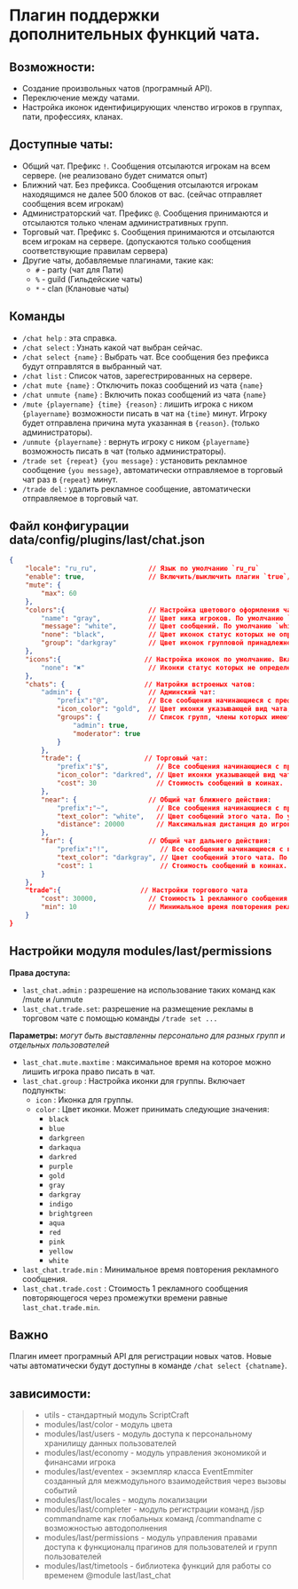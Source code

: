 <!-- TITLE: Chat -->
<!-- SUBTITLE: Описание плагина `Chat` -->

# Плагин поддержки дополнительных функций чата.

## Возможности:
- Создание произвольных чатов (програмный API).
- Переключение между чатами.
- Настройка иконок идентифицирующих членство игроков в группах, пати, профессиях, кланах.
## Доступные чаты:
- Общий чат. Префикс `!`. Сообщения отсылаются игрокам на всем сервере. (не реализовано будет сниматся опыт)
- Ближний чат. Без префикса. Сообщения отсылаются игрокам находящимся не далее 500 блоков от вас. (сейчас отправляет сообщения всем игрокам)
- Администраторский чат. Префикс `@`. Сообщения принимаются и отсылаются только членам административных групп.
- Торговый чат. Префикс `$`. Сообщения принимаются и отсылаются всем игрокам на сервере. (допускаются только сообщения соответствующие правилам сервера)
- Другие чаты, добавляемые плагинами, такие как:
  - `#` - party (чат для Пати)
  - `%` - guild (Гильдейские чаты)
  - `*` - clan (Клановые чаты)

## Команды
- `/chat help` : эта справка.
- `/chat select` : Узнать какой чат выбран сейчас.
- `/chat select {name}` :  Выбрать чат. Все сообщения без префикса будут отправлятся в выбранный чат.
- `/chat list` : Список чатов, зарегестрированных на сервере.
- `/chat mute {name}` : Отключить показ сообщений из чата `{name}`
- `/chat unmute {name}` : Включить показ сообщений из чата `{name}`
- `/mute {playername} {time} {reason}` : лишить игрока с ником `{playername}` возможности писать в чат на `{time}` минут. Игроку будет отправлена причина мута указанная в `{reason}`. (только администраторы).
- `/unmute {playername}` : вернуть игроку с ником `{playername}` возможность писать в чат (только администраторы).
- `/trade set {repeat} {you message}` : установить рекламное сообщение `{you message}`, автоматически отправляемое в торговый чат раз в `{repeat}` минут.
- `/trade del` : удалить рекламное сообщение, автоматически отправляемое в торговый чат.

## Файл конфигурации data/config/plugins/last/chat.json
```json
{
    "locale": "ru_ru",             // Язык по умолчанию `ru_ru`
    "enable": true,                // Включить/выключить плагин `true`/`false`
    "mute": {
        "max": 60
    },
    "colors":{                     // Настройка цветового оформления чата. Включает подпункты:
        "name": "gray",            // Цвет ника игроков. По умолчанию `gray`
        "message": "white",        // Цвет сообщений. По умолчанию `white`
        "none": "black",           // Цвет иконок статус которых не определен. По умолчанию `black`
        "group": "darkgray"        // Цвет иконок групповой принадлежности. По умолчанию `darkgray` если не переопределен в групповых настройках модуля `modules/last/permissions`
    },
    "icons":{                     // Настройка иконок по умолчанию. Включает подпункты:
        "none": "✖"                // Иконки статус которых не определен. По умолчанию `✖`
    },
    "chats": {                    // Натройки встроеных чатов:
        "admin": {                 // Админский чат:
            "prefix":"@",          // Все сообщения начинающиеся с префикса будут отправлятся в админский чат. По умолчаню `@`
            "icon_color": "gold",  // Цвет иконки указывающей вид чата, По умолчанию `gold`
            "groups": {            // Список групп, члены которых имеют доступ к этому чату. По умолчанию `{ "admin": true, "moderator": true }`
                "admin": true,
                "moderator": true
            }
        },
        "trade": {                // Торговый чат:
            "prefix":"$",            // Все сообщения начинающиеся с префикса будут отправлятся в админский чат. По умолчаню `$`
            "icon_color": "darkred", // Цвет иконки указывающей вид чата, По умолчанию `darkred`
            "cost": 30               // Стоимость сообщений в коинах.
        },
        "near": {                  // Общий чат ближнего действия:
            "prefix":"~",            // Все сообщения начинающиеся с префикса будут отправлятся в админский чат. По умолчаню `~`
            "text_color": "white",   // Цвет сообщений этого чата. По умолчанию `white`
            "distance": 20000        // Максимальная дистанция до игроков, которым будут отправлятся сообщения этого чата. По умолчанию `500`.
        },
        "far": {                   // Общий чат дальнего действия:
            "prefix":"!",             // Все сообщения начинающиеся с префикса будут отправлятся в админский чат. По умолчаню `!`
            "text_color": "darkgray", // Цвет сообщений этого чата. По умолчанию `darkgray`
            "cost": 1                 // Стоимость сообщений в коинах. По умолчанию `30`
        }
    },
    "trade":{                    // Настройки торгового чата
        "cost": 30000,             // Стоимость 1 рекламного сообщения повторяющегося через промежутки времени равные `last_chat.trade.min`. По умолчанию `30000`.
        "min": 10                  // Минимальное время повторения рекламного сообщения. По умолчанию `10`.
    }
}
```


## Настройки модуля modules/last/permissions

**Права доступа:**
- `last_chat.admin` : разрешение на использование таких команд как /mute и /unmute
- `last_chat.trade.set`: разрешение на размещение рекламы в торговом чате с помощью команды `/trade set ...`

**Параметры:** *могут быть выставленны персонально для разных групп и отдельных пользователей*
- `last_chat.mute.maxtime` : максимальное время на которое можно лишить игрока право писать в чат.
- `last_chat.group` : Настройка иконки для группы. Включает подпункты:
  - `icon` : Иконка для группы.
  - `color` : Цвет иконки. Может принимать следующие значения:
    - `black`
    - `blue`
    - `darkgreen`
    - `darkaqua`
    - `darkred`
    - `purple`
    - `gold`
    - `gray`
    - `darkgray`
    - `indigo`
    - `brightgreen`
    - `aqua`
    - `red`
    - `pink`
    - `yellow`
    - `white`
- `last_chat.trade.min` : Минимальное время повторения рекламного сообщения.
- `last_chat.trade.cost` : Стоимость 1 рекламного сообщения повторяющегося через промежутки времени равные `last_chat.trade.min`.

## Важно
Плагин имеет програмный API для регистрации новых чатов. Новые чаты автоматически будут доступны в команде `/chat select {chatname}`.

## зависимости:
> - utils - стандартный модуль ScriptCraft
> - modules/last/color       - модуль цвета
> - modules/last/users       - модуль доступа к персональному хранилищу данных пользователей
> - modules/last/economy     - модуль управления экономикой и финансами игрока
> - modules/last/eventex     - экземпляр класса EventEmmiter созданный для межмодульного взаимодействия через вызовы событий
> - modules/last/locales     - модуль локализации
> - modules/last/completer   - модуль регистрации команд /jsp commandname как глобальных команд /commandname с возможностью автодополнения
> - modules/last/permissions - модуль управления правами доступа к функционалц прагинов для пользователей и групп пользователей
> - modules/last/timetools   - библиотека функций для работы со временем
@module last/last_chat
